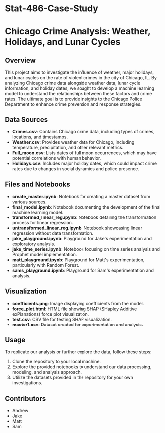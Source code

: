 # Stat-486-Case-Study
# Chicago Crime Analysis: Weather, Holidays, and Lunar Cycles

## Overview

This project aims to investigate the influence of weather, major holidays, and lunar cycles on the rate of violent crimes in the city of Chicago, IL. By analyzing Chicago crime data alongside weather data, lunar cycle information, and holiday dates, we sought to develop a machine learning model to understand the relationships between these factors and crime rates. The ultimate goal is to provide insights to the Chicago Police Department to enhance crime prevention and response strategies.

## Data Sources

- **Crimes.csv**: Contains Chicago crime data, including types of crimes, locations, and timestamps.
- **Weather.csv**: Provides weather data for Chicago, including temperature, precipitation, and other relevant metrics.
- **Full_moon.csv**: Lists dates of full moon occurrences, which may have potential correlations with human behavior.
- **Holidays.csv**: Includes major holiday dates, which could impact crime rates due to changes in social dynamics and police presence.

## Files and Notebooks

- **create_master.ipynb**: Notebook for creating a master dataset from various sources.
- **final_model.ipynb**: Notebook documenting the development of the final machine learning model.
- **transformed_linear_reg.ipynb**: Notebook detailing the transformation process for linear regression.
- **untransformed_linear_reg.ipynb**: Notebook showcasing linear regression without data transformation.
- **jake_playground.ipynb**: Playground for Jake's experimentation and exploratory analysis.
- **jake_time_series.ipynb**: Notebook focusing on time series analysis and Prophet model implementation.
- **matt_playground.ipynb**: Playground for Matt's experimentation, particularly with Random Forest.
- **sams_playground.ipynb**: Playground for Sam's experimentation and analysis.

## Visualization

- **coefficients.png**: Image displaying coefficients from the model.
- **force_plot.html**: HTML file showing SHAP (SHapley Additive exPlanations) force plot visualization.
- **test.csv**: CSV file for testing SHAP visualization.
- **master1.csv**: Dataset created for experimentation and analysis.

## Usage

To replicate our analysis or further explore the data, follow these steps:

1. Clone the repository to your local machine.
2. Explore the provided notebooks to understand our data processing, modeling, and analysis approach.
3. Utilize the datasets provided in the repository for your own investigations.

## Contributors

- Andrew
- Jake
- Matt
- Sam
